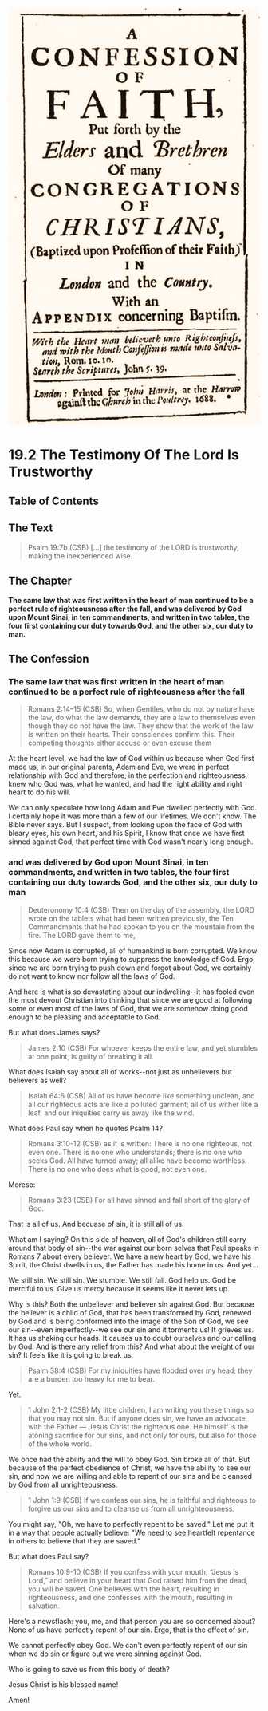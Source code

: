 <img class="intro-right" src="art-1689.png">

# 19.2 The Testimony Of The Lord Is Trustworthy

## Table of Contents

<!-- toc -->

## The Text

>Psalm 19:7b (CSB) [...] the testimony of the LORD is trustworthy, making the inexperienced wise.

## The Chapter

**The same law that was first written in the heart of man continued to be a perfect rule of righteousness after the fall, and was delivered by God upon Mount Sinai, in ten commandments, and written in two tables, the four first containing our duty towards God, and the other six, our duty to man.**

## The Confession

### The same law that was first written in the heart of man continued to be a perfect rule of righteousness after the fall

>Romans 2:14–15 (CSB) So, when Gentiles, who do not by nature have the law, do what the law demands, they are a law to themselves even though they do not have the law. They show that the work of the law is written on their hearts. Their consciences confirm this. Their competing thoughts either accuse or even excuse them

At the heart level, we had the law of God within us because when God first made us, in our original parents, Adam and Eve, we were in perfect relationship with God and therefore, in the perfection and righteousness, knew who God was, what he wanted, and had the right ability and right heart to do his will.

We can only speculate how long Adam and Eve dwelled perfectly with God. I certainly hope it was more than a few of our lifetimes. We don't know. The Bible never says. But I suspect, from looking upon the face of God with bleary eyes, his own heart, and his Spirit, I know that once we have first sinned against God, that perfect time with God wasn't nearly long enough.

### and was delivered by God upon Mount Sinai, in ten commandments, and written in two tables, the four first containing our duty towards God, and the other six, our duty to man

>Deuteronomy 10:4 (CSB) Then on the day of the assembly, the LORD wrote on the tablets what had been written previously, the Ten Commandments that he had spoken to you on the mountain from the fire. The LORD gave them to me,

Since now Adam is corrupted, all of humankind is born corrupted. We know this because we were born trying to suppress the knowledge of God. Ergo, since we are born trying to push down and forgot about God, we certainly do not want to know nor follow all the laws of God.

And here is what is so devastating about our indwelling--it has fooled even the most devout Christian into thinking that since we are good at following some or even most of the laws of God, that we are somehow doing good enough to be pleasing and acceptable to God.

But what does James says?

>James 2:10 (CSB) For whoever keeps the entire law, and yet stumbles at one point, is guilty of breaking it all.

What does Isaiah say about all of works--not just as unbelievers but believers as well?

>Isaiah 64:6 (CSB) All of us have become like something unclean, and all our righteous acts are like a polluted garment; all of us wither like a leaf, and our iniquities carry us away like the wind.

What does Paul say when he quotes Psalm 14?

>Romans 3:10-12 (CSB) as it is written: There is no one righteous, not even one. There is no one who understands; there is no one who seeks God. All have turned away; all alike have become worthless. There is no one who does what is good, not even one.

Moreso:

>Romans 3:23 (CSB) For all have sinned and fall short of the glory of God.

That is all of us. And becuase of sin, it is still all of us.

What am I saying? On this side of heaven, all of God's children still carry around that body of sin--the war against our born selves that Paul speaks in Romans 7 about every believer. We have a new heart by God, we have his Spirit, the Christ dwells in us, the Father has made his home in us. And yet...

We still sin. We still sin. We stumble. We still fall. God help us. God be merciful to us. Give us mercy because it seems like it never lets up.

Why is this? Both the unbeliever and believer sin against God. But because the believer is a child of God, that has been transformed by God, renewed by God and is being conformed into the image of the Son of God, we see our sin--even imperfectly--we see our sin and it torments us! It grieves us. It has us shaking our heads. It causes us to doubt ourselves and our calling by God. And is there any relief from this? And what about the weight of our sin? It feels like it is going to break us.

>Psalm 38:4 (CSB) For my iniquities have flooded over my head; they are a burden too heavy for me to bear.

Yet.

>1 John 2:1-2 (CSB) My little children, I am writing you these things so that you may not sin. But if anyone does sin, we have an advocate with the Father — Jesus Christ the righteous one. He himself is the atoning sacrifice for our sins, and not only for ours, but also for those of the whole world.

We once had the ability and the will to obey God. Sin broke all of that. But because of the perfect obedience of Christ, we have the ability to see our sin, and now we are willing and able to repent of our sins and be cleansed by God from all unrighteousness.

>1 John 1:9 (CSB) If we confess our sins, he is faithful and righteous to forgive us our sins and to cleanse us from all unrighteousness.

You might say, "Oh, we have to perfectly repent to be saved." Let me put it in a way that people actually believe: "We need to see heartfelt repentance in others to believe that they are saved."

But what does Paul say?

>Romans 10:9-10 (CSB) If you confess with your mouth, “Jesus is Lord,” and believe in your heart that God raised him from the dead, you will be saved. One believes with the heart, resulting in righteousness, and one confesses with the mouth, resulting in salvation.

Here's a newsflash: you, me, and that person you are so concerned about? None of us have perfectly repent of our sin. Ergo, that is the effect of sin.

We cannot perfectly obey God. We can't even perfectly repent of our sin when we do sin or figure out we were sinning against God.

Who is going to save us from this body of death?

Jesus Christ is his blessed name!

Amen!
